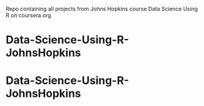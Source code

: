 Repo containing all projects from Johns Hopkins course Data Science Using R on coursera.org
# Data-Science-Using-R-JohnsHopkins
# Data-Science-Using-R-JohnsHopkins

